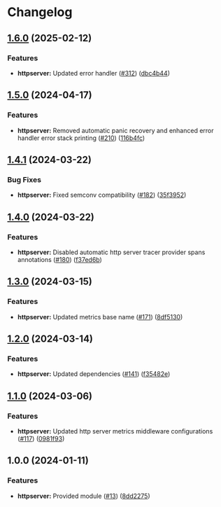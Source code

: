# Changelog

## [1.6.0](https://github.com/ankorstore/yokai/compare/httpserver/v1.5.0...httpserver/v1.6.0) (2025-02-12)


### Features

* **httpserver:** Updated error handler ([#312](https://github.com/ankorstore/yokai/issues/312)) ([dbc4b44](https://github.com/ankorstore/yokai/commit/dbc4b44e986ae50b3065505e95f7346e46b2a283))

## [1.5.0](https://github.com/ankorstore/yokai/compare/httpserver/v1.4.1...httpserver/v1.5.0) (2024-04-17)

   
### Features

* **httpserver:** Removed automatic panic recovery and enhanced error handler error stack printing ([#210](https://github.com/ankorstore/yokai/issues/210)) ([116b4fc](https://github.com/ankorstore/yokai/commit/116b4fc3c76bd5460cb1a4c5105d80f56989d1d7))

## [1.4.1](https://github.com/ankorstore/yokai/compare/httpserver/v1.4.0...httpserver/v1.4.1) (2024-03-22)


### Bug Fixes

* **httpserver:** Fixed semconv compatibility ([#182](https://github.com/ankorstore/yokai/issues/182)) ([35f3952](https://github.com/ankorstore/yokai/commit/35f3952e662755e5a379b92b9d6c382a0df8fdbf))

## [1.4.0](https://github.com/ankorstore/yokai/compare/httpserver/v1.3.0...httpserver/v1.4.0) (2024-03-22)
  

### Features

* **httpserver:** Disabled automatic http server tracer provider spans annotations ([#180](https://github.com/ankorstore/yokai/issues/180)) ([f37ed6b](https://github.com/ankorstore/yokai/commit/f37ed6b25c362505eb97506631c444e8bb5e03b8))

## [1.3.0](https://github.com/ankorstore/yokai/compare/httpserver/v1.2.0...httpserver/v1.3.0) (2024-03-15)


### Features

* **httpserver:** Updated metrics base name ([#171](https://github.com/ankorstore/yokai/issues/171)) ([8df5130](https://github.com/ankorstore/yokai/commit/8df5130af80d8edd4dd935adc8d55efa16557e79))

## [1.2.0](https://github.com/ankorstore/yokai/compare/httpserver/v1.1.0...httpserver/v1.2.0) (2024-03-14)


### Features

* **httpserver:** Updated dependencies ([#141](https://github.com/ankorstore/yokai/issues/141)) ([f35482e](https://github.com/ankorstore/yokai/commit/f35482e72b4818c6d401a9b68c0c9921e3ff943f))

## [1.1.0](https://github.com/ankorstore/yokai/compare/httpserver/v1.0.0...httpserver/v1.1.0) (2024-03-06)


### Features

* **httpserver:** Updated http server metrics middleware configurations ([#117](https://github.com/ankorstore/yokai/issues/117)) ([0981f93](https://github.com/ankorstore/yokai/commit/0981f93f599f840d46344338baaf87321132a35d))

## 1.0.0 (2024-01-11)
   

### Features

* **httpserver:** Provided module ([#13](https://github.com/ankorstore/yokai/issues/13)) ([8dd2275](https://github.com/ankorstore/yokai/commit/8dd227563d96336faa20c8f7a81605714cb572c4))


